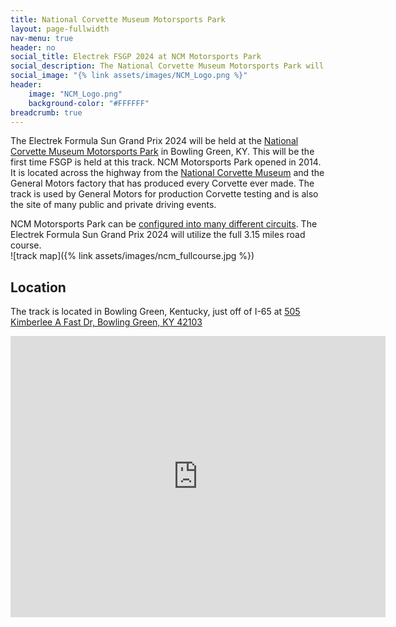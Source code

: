 ```yaml
---
title: National Corvette Museum Motorsports Park
layout: page-fullwidth
nav-menu: true
header: no
social_title: Electrek FSGP 2024 at NCM Motorsports Park
social_description: The National Corvette Museum Motorsports Park will host solar cars in Bowling Green, KY
social_image: "{% link assets/images/NCM_Logo.png %}"
header:
    image: "NCM_Logo.png"
    background-color: "#FFFFFF"
breadcrumb: true
---
```


The Electrek Formula Sun Grand Prix 2024 will be held at the [National Corvette Museum Motorsports Park](https://www.motorsportspark.org/) in Bowling Green, KY. This will be the first time FSGP is held at this track. NCM Motorsports Park opened in 2014. It is located across the highway from the [National Corvette Museum](https://www.corvettemuseum.org/) and the General Motors factory that has produced every Corvette ever made.  The track is used by General Motors for production Corvette testing and is also the site of many public and private driving events.

NCM Motorsports Park can be [configured into many different circuits](https://www.motorsportspark.org/track-information/). The Electrek Formula Sun Grand Prix 2024 will utilize the full 3.15 miles road course. 
<br>
![track map]({% link assets/images/ncm_fullcourse.jpg %})

## Location

The track is located in Bowling Green, Kentucky, just off of I-65 at [505 Kimberlee A Fast Dr, Bowling Green, KY 42103](https://maps.app.goo.gl/3XfwW8h7abqWjWvp6)

<iframe src="https://www.google.com/maps/embed?pb=!1m18!1m12!1m3!1d20199.644224046137!2d-86.37790046683065!3d37.00397286054963!2m3!1f0!2f0!3f0!3m2!1i1024!2i768!4f13.1!3m3!1m2!1s0x8865e43229e8a1eb%3A0x206e155c34d34b05!2sNCM%20Motorsports%20Park!5e1!3m2!1sen!2sus!4v1716092285869!5m2!1sen!2sus" width="600" height="450" style="border:0;" allowfullscreen="" loading="lazy" referrerpolicy="no-referrer-when-downgrade"></iframe>